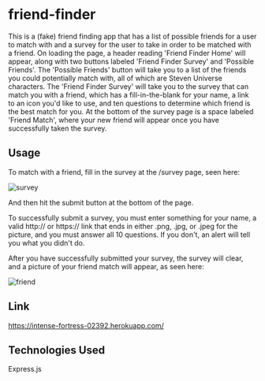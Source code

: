 # friend-finder
This is a (fake) friend finding app that has a list of possible friends for a user to match with and a survey for the user to take in order to be matched with a friend. On loading the page, a header reading 'Friend Finder Home' will appear, along with two buttons labeled 'Friend Finder Survey' and 'Possible Friends'. The 'Possible Friends' button will take you to a list of the friends you could potentially match with, all of which are Steven Universe characters. The 'Friend Finder Survey' will take you to the survey that can match you with a friend, which has a fill-in-the-blank for your name, a link to an icon you'd like to use, and ten questions to determine which friend is the best match for you. At the bottom of the survey page is a space labeled 'Friend Match', where your new friend will appear once you have successfully taken the survey.

## Usage
To match with a friend, fill in the survey at the /survey page, seen here:

![survey](https://i.imgur.com/3BHYQu0.png)

And then hit the submit button at the bottom of the page.

To successfully submit a survey, you must enter something for your name, a valid http:// or https:// link that ends in either .png, .jpg, or .jpeg for the picture, and you must answer all 10 questions. If you don't, an alert will tell you what you didn't do.

After you have successfully submitted your survey, the survey will clear, and a picture of your friend match will appear, as seen here:

![friend](https://i.imgur.com/3SBHNwF.png)

## Link
https://intense-fortress-02392.herokuapp.com/

## Technologies Used
Express.js